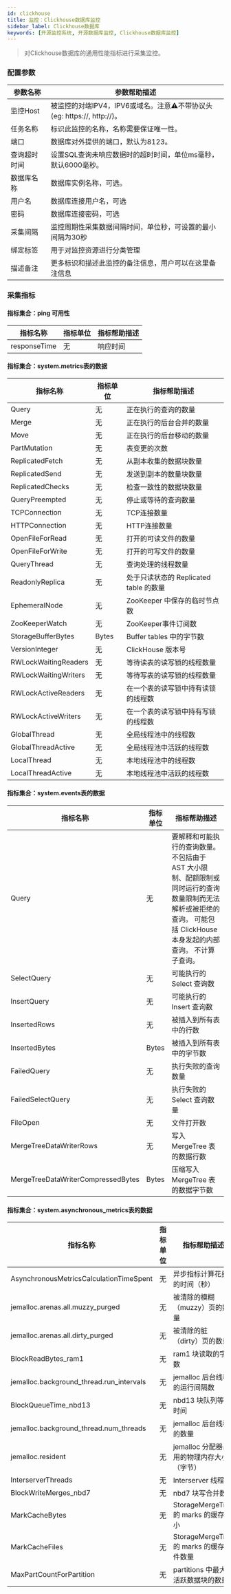 ```yaml
---
id: clickhouse  
title: 监控：Clickhouse数据库监控  
sidebar_label: Clickhouse数据库   
keywords: [开源监控系统, 开源数据库监控, Clickhouse数据库监控]
---
```

> 对Clickhouse数据库的通用性能指标进行采集监控。

### 配置参数


| 参数名称     | 参数帮助描述                                                              |
| ------------ | ------------------------------------------------------------------------- |
| 监控Host     | 被监控的对端IPV4，IPV6或域名。注意⚠️不带协议头(eg: https://, http://)。 |
| 任务名称     | 标识此监控的名称，名称需要保证唯一性。                                    |
| 端口         | 数据库对外提供的端口，默认为8123。                                        |
| 查询超时时间 | 设置SQL查询未响应数据时的超时时间，单位ms毫秒，默认6000毫秒。             |
| 数据库名称   | 数据库实例名称，可选。                                                    |
| 用户名       | 数据库连接用户名，可选                                                    |
| 密码         | 数据库连接密码，可选                                                      |
| 采集间隔     | 监控周期性采集数据间隔时间，单位秒，可设置的最小间隔为30秒                |
| 绑定标签     | 用于对监控资源进行分类管理                                                |
| 描述备注     | 更多标识和描述此监控的备注信息，用户可以在这里备注信息                    |

### 采集指标

#### 指标集合：ping 可用性


| 指标名称     | 指标单位 | 指标帮助描述 |
| ------------ | -------- | ------------ |
| responseTime | 无       | 响应时间     |

#### 指标集合：system.metrics表的数据


| 指标名称             | 指标单位 | 指标帮助描述                           |
| -------------------- | -------- | -------------------------------------- |
| Query                | 无       | 正在执行的查询的数量                   |
| Merge                | 无       | 正在执行的后台合并的数量               |
| Move                 | 无       | 正在执行的后台移动的数量               |
| PartMutation         | 无       | 表变更的次数                           |
| ReplicatedFetch      | 无       | 从副本收集的数据块数量                 |
| ReplicatedSend       | 无       | 发送到副本的数量块数量                 |
| ReplicatedChecks     | 无       | 检查一致性的数据块数量                 |
| QueryPreempted       | 无       | 停止或等待的查询数量                   |
| TCPConnection        | 无       | TCP连接数量                            |
| HTTPConnection       | 无       | HTTP连接数量                           |
| OpenFileForRead      | 无       | 打开的可读文件的数量                   |
| OpenFileForWrite     | 无       | 打开的可写文件的数量                   |
| QueryThread          | 无       | 查询处理的线程数量                     |
| ReadonlyReplica      | 无       | 处于只读状态的 Replicated table 的数量 |
| EphemeralNode        | 无       | ZooKeeper 中保存的临时节点数           |
| ZooKeeperWatch       | 无       | ZooKeeper事件订阅数                    |
| StorageBufferBytes   | Bytes       | Buffer tables 中的字节数               |
| VersionInteger       | 无       | ClickHouse 版本号                      |
| RWLockWaitingReaders | 无       | 等待读表的读写锁的线程数量             |
| RWLockWaitingWriters | 无       | 等待写表的读写锁的线程数量             |
| RWLockActiveReaders  | 无       | 在一个表的读写锁中持有读锁的线程数     |
| RWLockActiveWriters  | 无       | 在一个表的读写锁中持有写锁的线程数     |
| GlobalThread         | 无       | 全局线程池中的线程数                   |
| GlobalThreadActive   | 无       | 全局线程池中活跃的线程数               |
| LocalThread          | 无       | 本地线程池中的线程数                   |
| LocalThreadActive    | 无       | 本地线程池中活跃的线程数               |

#### 指标集合：system.events表的数据


| 指标名称                           | 指标单位  | 指标帮助描述                                                                                                                                                             |
| ---------------------------------- |-------| ------------------------------------------------------------------------------------------------------------------------------------------------------------------------ |
| Query                              | 无     | 要解释和可能执行的查询数量。 不包括由于 AST 大小限制、配额限制或同时运行的查询数量限制而无法解析或被拒绝的查询。 可能包括 ClickHouse 本身发起的内部查询。 不计算子查询。 |
| SelectQuery                        | 无     | 可能执行的 Select 查询数                                                                                                                                                 |
| InsertQuery                        | 无     | 可能执行的 Insert 查询数                                                                                                                                                 |
| InsertedRows                       | 无     | 被插入到所有表中的行数                                                                                                                                                   |
| InsertedBytes                      | Bytes | 被插入到所有表中的字节数                                                                                                                                                 |
| FailedQuery                        | 无     | 执行失败的查询数量                                                                                                                                                       |
| FailedSelectQuery                  | 无     | 执行失败的 Select 查询数量                                                                                                                                               |
| FileOpen                           | 无     | 文件打开数                                                                                                                                                               |
| MergeTreeDataWriterRows            | 无     | 写入 MergeTree 表的数据行数                                                                                                                                              |
| MergeTreeDataWriterCompressedBytes | Bytes     | 压缩写入 MergeTree 表的数据字节数                                                                                                                                        |

#### 指标集合：system.asynchronous_metrics表的数据


| 指标名称                                 | 指标单位 | 指标帮助描述                              |
| ---------------------------------------- | ------ | ----------------------------------------- |
| AsynchronousMetricsCalculationTimeSpent  | 无     | 异步指标计算花费的时间（秒）              |
| jemalloc.arenas.all.muzzy_purged         | 无     | 被清除的模糊（muzzy）页的数量             |
| jemalloc.arenas.all.dirty_purged         | 无     | 被清除的脏 （dirty）页的数量              |
| BlockReadBytes_ram1                      | 无      | ram1 块读取的字节数                       |
| jemalloc.background_thread.run_intervals | 无     | jemalloc 后台线程的运行间隔数             |
| BlockQueueTime_nbd13                     | 无     | nbd13 块队列等待时间                      |
| jemalloc.background_thread.num_threads   | 无     | jemalloc 后台线程的数量                   |
| jemalloc.resident                        | 无      | jemalloc 分配器占用的物理内存大小（字节） |
| InterserverThreads                       | 无     | Interserver 线程数                        |
| BlockWriteMerges_nbd7                    | 无     | nbd7 块写合并数量                         |
| MarkCacheBytes                           | 无     | StorageMergeTree 的 marks 的缓存大小      |
| MarkCacheFiles                           | 无     | StorageMergeTree 的 marks 的缓存文件数量  |
| MaxPartCountForPartition                 | 无     | partitions 中最大的活跃数据块的数量       |
